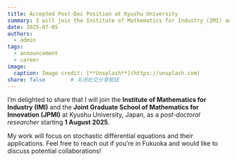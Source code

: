 ```yaml
---
title: Accepted Post-Doc Position at Kyushu University
summary: I will join the Institute of Mathematics for Industry (IMI) and the Joint Graduate School of Mathematics for Innovation (JPMI) as a post-doctoral researcher on 1 Aug 2025.
date: 2025-07-05
authors:
  - admin
tags:
  - announcement
  - career
image:
  caption: Image credit: [**Unsplash**](https://unsplash.com)
share: false        # 关闭社交分享按钮
---
```


I’m delighted to share that I will join the **Institute of Mathematics for Industry (IMI)** and the **Joint Graduate School of Mathematics for Innovation (JPMI)** at Kyushu University, Japan, as a *post-doctoral researcher* starting **1 August 2025**.

My work will focus on stochastic differential equations and their applications. Feel free to reach out if you’re in Fukuoka and would like to discuss potential collaborations!
